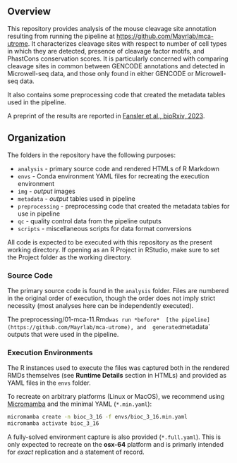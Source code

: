 ## Overview

This repository provides analysis of the mouse cleavage site annotation resulting from running 
the pipeline at https://github.com/Mayrlab/mca-utrome. It characterizes cleavage sites with respect 
to number of cell types in which they are detected, presence of cleavage factor motifs, and PhastCons 
conservation scores. It is particularly concerned with comparing cleavage
sites in common between GENCODE annotations and detected in Microwell-seq data, and those only
found in either GENCODE or Microwell-seq data.

It also contains some preprocessing code that created the metadata tables used in the pipeline.

A preprint of the results are reported in [Fansler et al., bioRxiv, 2023](https://www.biorxiv.org/content/10.1101/2021.11.22.469635v2).

## Organization
The folders in the repository have the following purposes:

- `analysis` - primary source code and rendered HTMLs of R Markdown
- `envs` - Conda environment YAML files for recreating the execution environment
- `img` - *output* images
- `metadata` - *output* tables used in pipeline
- `preprocessing` - preprocessing code that created the metadata tables for use in pipeline
- `qc` - quality control data from the pipeline outputs
- `scripts` - miscellaneous scripts for data format conversions

All code is expected to be executed with this repository as the present working
directory. If opening as an R Project in RStudio, make sure to set the Project 
folder as the working directory.

### Source Code
The primary source code is found in the `analysis` folder. 
Files are numbered in the original order of execution, though the order does not 
imply strict necessity (most analyses here can be independently executed).

The preprocessing/01-mca-11.Rmd` was run *before* 
[the pipeline](https://github.com/Mayrlab/mca-utrome), and 
generated `metadata` outputs that were used in the pipeline.

### Execution Environments
The R instances used to execute the files was captured both in the rendered RMDs themselves
(see **Runtime Details** section in HTMLs) and provided as YAML files in the `envs` folder.

To recreate on arbitrary platforms (Linux or MacOS), we recommend using 
[Micromamba](https://mamba.readthedocs.io/en/latest/user_guide/micromamba.html#)
and the minimal YAML (`*.min.yaml`):

```bash
micromamba create -n bioc_3_16 -f envs/bioc_3_16.min.yaml
micromamba activate bioc_3_16
```

A fully-solved environment capture is also provided (`*.full.yaml`). This is only 
expected to recreate on the **osx-64** platform and is primarly intended for *exact* 
replication and a statement of record.
